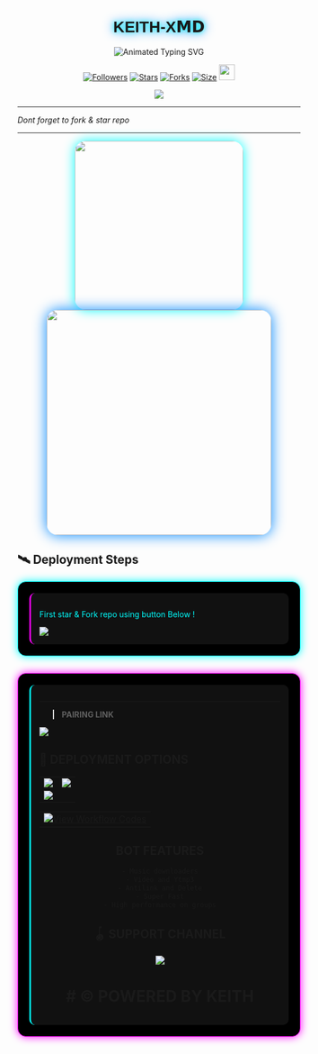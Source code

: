 <p align="center">
  <h1 align="center" style="font-family: 'Orbitron', sans-serif; text-shadow: 0 0 10px #00ffff, 0 0 20px #0088ff;">KEITH-X𝗠𝗗</h1>
</p>

<p align="center">
  <img src="https://readme-typing-svg.demolab.com?font=Orbitron&weight=600&size=25&duration=4000&pause=1000&color=00F7FF&center=true&vCenter=true&width=500&lines=ULTIMATE+WHATSAPP+BOT;MULTI-DEVICE+SUPPORT;POWERED+BY+KEITH;FAST++SECURE++RELIABLE" alt="Animated Typing SVG" />
</p>

<div align="center">
  <a href="https://github.com/Keith-tech57/followers"><img title="Followers" src="https://img.shields.io/github/followers/Keith-tech57?color=EB5406&style=for-the-badge&logo=github&logoColor=white"></a>
  <a href="https://github.com/Keith-tech57/KEITH-XMD/stargazers/"><img title="Stars" src="https://img.shields.io/github/stars/Keith-tech57/KEITH-XMD?color=FFCE44&style=for-the-badge&logo=reverbnation&logoColor=white"></a>
  <a href="https://github.com/Keith-tech57/KEITH-XMD/network/members"><img title="Forks" src="https://img.shields.io/github/forks/Keith-tech57/KEITH-XMD?color=FF007F&style=for-the-badge&logo=git&logoColor=white"></a>
  <a href="https://github.com/Keith-tech57/KEITH-XMD/"><img title="Size" src="https://img.shields.io/github/repo-size/Keith-tech57/KEITH-XMD?style=for-the-badge&color=FFFF33&logo=docusign&logoColor=white"></a>
  <a href="https://github.com/Keith-tech57/KEITH-XMD/graphs/commit-activity"><img height="28" src="https://img.shields.io/badge/Maintained%3F-yes-green.svg?style=for-the-badge&logo=gitpod&logoColor=white"></a>
</div>

<p align="center">
  <img src="https://komarev.com/ghpvc/?username=KEITH-XMD&label=VISITORS&style=flat-square&color=0002FF" />
</p>



---

*Dont forget to fork & star repo*

---

<div align="center">
  <img src="https://files.catbox.moe/68qmj5.jpg" width="300" style="border-radius: 20px; box-shadow: 0 0 20px #00ffff;"/>
</div>

<div align="center">
  <img src="https://i.imgur.com/LyHic3i.gif" width="400" style="border-radius: 20px; box-shadow: 0 0 25px #0088ff;"/>
</div>


## 🛰️ Deployment Steps

<div style="background: #000000; border: 1px solid #00ffff; border-radius: 15px; padding: 20px; box-shadow: 0 0 15px #00ffff; margin-bottom: 30px;">
    
<div style="background: #111111; padding: 15px; border-radius: 10px; border-left: 3px solid #ff00ff;">
  <p style="color: #00ffff;">First star & Fork repo using button Below !</p>
  <a href='https://github.com/Keith-tech57/KEITH-XMD/fork' target="_blank">
    <img src='https://img.shields.io/badge/FORK_REPOSITORY-008000?style=for-the-badge&logo=github&logoColor=white&labelColor=000000'/>
  </a>
</div>

</div>

<div style="background: #000000; border: 1px solid #ff00ff; border-radius: 15px; padding: 20px; box-shadow: 0 0 15px #ff00ff; margin-bottom: 30px;">
  
<div style="background: #111111; padding: 15px; border-radius: 10px; border-left: 3px solid #00ffff;">
  
--- 
> **PAIRING LINK**
  <a href='https://keithxmd-session.onrender.com' target="_blank">
    <img src='https://img.shields.io/badge/PAIR_CODE_1-00FFFF?style=for-the-badge&logo=matrix&logoColor=white&labelColor=000000'/>
  </a></br>
  
  

## 📡 DEPLOYMENT OPTIONS

<div align="center">
  <table>
    <tr>
      <td><a href="https://app.koyeb.com/services/deploy?type=git&repository=tonicmeef/TONIC-MD" target="_blank"><img src="https://img.shields.io/badge/Koyeb-FF009D?style=for-the-badge&logo=koyeb&logoColor=white&labelColor=000000"/></a></td>
      <td><a href="https://railway.app/new" target="_blank"><img src="https://img.shields.io/badge/Railway-FF8700?style=for-the-badge&logo=railway&logoColor=white&labelColor=000000"/></a></td>
    </tr>
    <tr>
      <td><a href="https://dashboard.render.com/web/new" target="_blank"><img src="https://img.shields.io/badge/Render-000000?style=for-the-badge&logo=render&logoColor=white&labelColor=000000&color=00ffaa"/></a></td>
      <td></td>
    </tr>
  </table>
</div>

<table align="center">
  <tr>
    <td>
      <a href="https://whatsapp.com/channel/0029VbANWX1DuMRi1VNPlB0y" target="_blank">
        <img alt="View Workflow Codes" src="https://img.shields.io/badge/View-Workflow%20Codes-FF0076?style=for-the-badge&logo=githubactions&logoColor=white"/>
      </a>
    </td>
  </tr>
</table>  

<div align="center">
 

##  BOT FEATURES

```bash
- Music downloaders
- Video and Ytmp3
- Antilink and Delete
- Super Fast
- High performance on groups

```



## 🪀  SUPPORT CHANNEL

<div align="center">
  <a href="https://whatsapp.com/channel/0029VbANWX1DuMRi1VNPlB0y">
    <img src="https://img.shields.io/badge/Join-WhatsApp%20Channel-25D366?style=for-the-badge&logo=whatsapp&logoColor=white&labelColor=000000"/>
  </a>
</div>

<div align="center">
  

# # © POWERED BY KEITH
 

